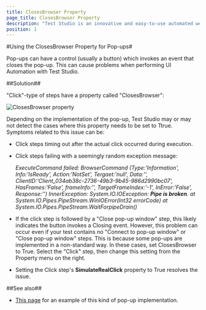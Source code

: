 ```yaml
---
title: ClosesBrowser Property
page_title: ClosesBrowser Property
description: "Test Studio is an innovative and easy-to-use automated web, WPF and load testing solution. Test Studio tests support essential technologies like ASP.NET AJAX, Silverlight, PHP and MVC. HTML5, Testing framework, functional testing, performance testing, load testing, exploratory testing, manual testing."
position: 1
---
```

#Using the ClosesBrowser Property for Pop-ups#

Pop-ups can have a control (usually a button) which invokes an event that closes the pop-up. This can cause problems when performing UI Automation with Test Studio.

##Solution##

"Click"-type of steps have a property called "ClosesBrowser":

![ClosesBrowser property][1]

Depending on the implementation of the pop-up, Test Studio may or may not detect the cases where this property needs to be set to Ttrue. Symptoms related to this issue can be:

* Click steps timing out after the actual click occurred during execution.

* Click steps failing with a seemingly random exception message:

	*ExecuteCommand failed:
	BrowserCommand
	(Type:'Information', Info:'IsReady', Action:'NotSet', Tergaet:'null', Data:'', ClientID:'Client_034ab38c-2736-49b3-9b45-986d2990bc07', HasFrames:'False', frameInfo:'', TargetFrameIndex:'-1', InError:'False', Response:'')
	InnerException: System.IO.IOException: **Pipe is broken**.
		at System.IO.Pipes.PipeStream.WinIOError(Int32 errorCode)
		at System.IO.Pipes.PipeStream.WaitForpipeDrain()*

* If the click step is followed by a "Close pop-up window" step, this likely indicates the button invokes a Closing event. However, this problem can occur even if your test contains no "Connect to pop-up window" or "Close pop-up window" steps. This is because some pop-ups are implemented in a non-standard way. In these cases, set ClosesBrowser to True. Select the "Click" step, then change this setting from the Property menu on the right.

* Setting the Click step's **SimulateRealClick** property to True resolves the issue.
	
##See also##

* 	<a href="http://www.quirksmode.org/js/popup.html" target="_blank">This page</a> for an example of this kind of pop-up implementation.


[1]: /img/knowledge-base/dialogs-and-popups-kb/closesbrowser-property/fig1.png


